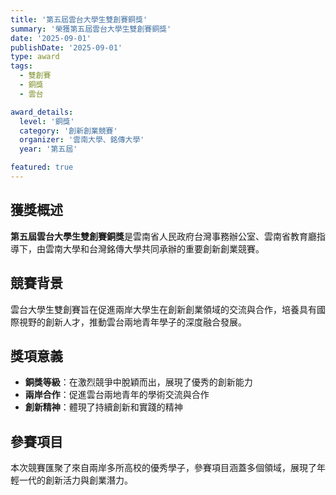 ```yaml
---
title: '第五屆雲台大學生雙創賽銅獎'
summary: '榮獲第五屆雲台大學生雙創賽銅獎'
date: '2025-09-01'
publishDate: '2025-09-01'
type: award
tags:
  - 雙創賽
  - 銅獎
  - 雲台

award_details:
  level: '銅獎'
  category: '創新創業競賽'
  organizer: '雲南大學、銘傳大學'
  year: '第五屆'

featured: true
---
```


## 獲獎概述

**第五屆雲台大學生雙創賽銅獎**是雲南省人民政府台灣事務辦公室、雲南省教育廳指導下，由雲南大學和台灣銘傳大學共同承辦的重要創新創業競賽。

## 競賽背景

雲台大學生雙創賽旨在促進兩岸大學生在創新創業領域的交流與合作，培養具有國際視野的創新人才，推動雲台兩地青年學子的深度融合發展。

## 獎項意義

- **銅獎等級**：在激烈競爭中脫穎而出，展現了優秀的創新能力
- **兩岸合作**：促進雲台兩地青年的學術交流與合作
- **創新精神**：體現了持續創新和實踐的精神

## 參賽項目

本次競賽匯聚了來自兩岸多所高校的優秀學子，參賽項目涵蓋多個領域，展現了年輕一代的創新活力與創業潛力。